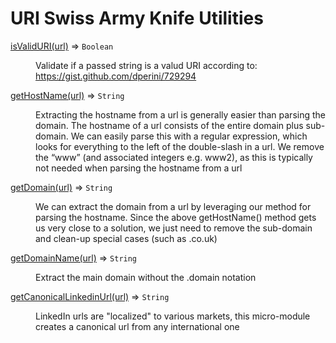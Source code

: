 # URI Swiss Army Knife Utilities

<dl>
<dt><a href="helpers/README.md#isValidURI">isValidURI(url)</a> ⇒ <code>Boolean</code></dt>
<dd><p>Validate if a passed string is a valud URI according to: <a href="https://gist.github.com/dperini/729294">https://gist.github.com/dperini/729294</a></p>
</dd>
<dt><a href="helpers/README.md#getHostName">getHostName(url)</a> ⇒ <code>String</code></dt>
<dd><p>Extracting the hostname from a url is generally easier than parsing the domain.
The hostname of a url consists of the entire domain plus sub-domain.
We can easily parse this with a regular expression, which looks for everything to the left of the double-slash in a url.
We remove the “www” (and associated integers e.g. www2), as this is typically not needed when parsing the hostname from a url</p>
</dd>
<dt><a href="helpers/README.md#getDomain">getDomain(url)</a> ⇒ <code>String</code></dt>
<dd><p>We can extract the domain from a url by leveraging our method for parsing the hostname.
Since the above getHostName() method gets us very close to a solution, we just need to remove the sub-domain and clean-up special cases (such as .co.uk)</p>
</dd>
<dt><a href="helpers/README.md#getDomainName">getDomainName(url)</a> ⇒ <code>String</code></dt>
<dd><p>Extract the main domain without the .domain notation</p>
</dd>
<dt><a href="helpers/README.md#getCanonicalLinkedinUrl">getCanonicalLinkedinUrl(url)</a> ⇒ <code>String</code></dt>
<dd><p>LinkedIn urls are &quot;localized&quot; to various markets, this micro-module creates a canonical url from any international one</p>
</dd>
</dl>